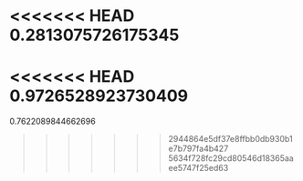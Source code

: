 <<<<<<< HEAD
0.2813075726175345
=======
<<<<<<< HEAD
0.9726528923730409
=======
0.7622089844662696
>>>>>>> 2944864e5df37e8ffbb0db930b1e7b797fa4b427
>>>>>>> 5634f728fc29cd80546d18365aaee5747f25ed63
